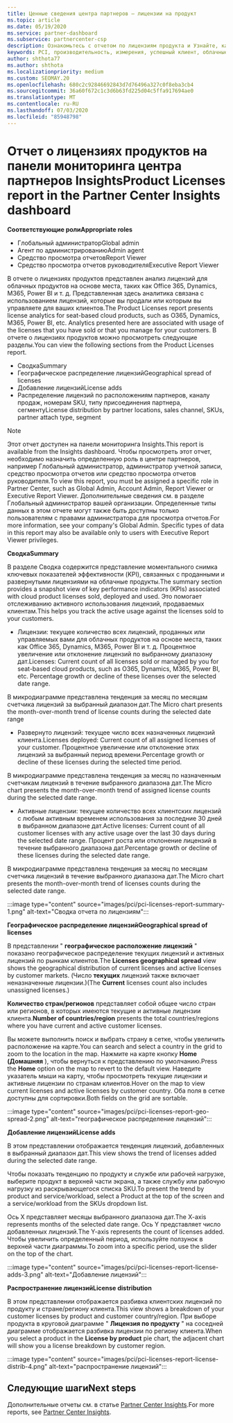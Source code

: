 ```yaml
---
title: Ценные сведения центра партнеров — лицензии на продукт
ms.topic: article
ms.date: 05/19/2020
ms.service: partner-dashboard
ms.subservice: partnercenter-csp
description: Ознакомьтесь с отчетом по лицензиям продукта и Узнайте, как улучшить работу с лицензированными (или доменными) облачными продуктами, которые вы продаете или управляете клиентами.
keywords: PCI, производительность, измерения, успешный клиент, облачные подписки, аналитика, отчет
author: shthota77
ms.author: shthota
ms.localizationpriority: medium
ms.custom: SEOMAY.20
ms.openlocfilehash: 680c2c92846692843d7d76496a327c0f8eba3cb4
ms.sourcegitcommit: 36a60f672c1c3d6b63fd225d04c5ffa917694ae0
ms.translationtype: MT
ms.contentlocale: ru-RU
ms.lasthandoff: 07/03/2020
ms.locfileid: "85948798"
---
```

# <a name="product-licenses-report-in-the-partner-center-insights-dashboard"></a><span data-ttu-id="06020-104">Отчет о лицензиях продуктов на панели мониторинга центра партнеров Insights</span><span class="sxs-lookup"><span data-stu-id="06020-104">Product Licenses report in the Partner Center Insights dashboard</span></span>

<span data-ttu-id="06020-105">**Соответствующие роли**</span><span class="sxs-lookup"><span data-stu-id="06020-105">**Appropriate roles**</span></span>
- <span data-ttu-id="06020-106">Глобальный администратор</span><span class="sxs-lookup"><span data-stu-id="06020-106">Global admin</span></span>
- <span data-ttu-id="06020-107">Агент по администрированию</span><span class="sxs-lookup"><span data-stu-id="06020-107">Admin agent</span></span>
- <span data-ttu-id="06020-108">Средство просмотра отчетов</span><span class="sxs-lookup"><span data-stu-id="06020-108">Report Viewer</span></span>
- <span data-ttu-id="06020-109">Средство просмотра отчетов руководителя</span><span class="sxs-lookup"><span data-stu-id="06020-109">Executive Report Viewer</span></span>

<span data-ttu-id="06020-110">В отчете о лицензиях продуктов представлен анализ лицензий для облачных продуктов на основе места, таких как Office 365, Dynamics, M365, Power BI и т. д. Представленная здесь аналитика связана с использованием лицензий, которые вы продали или которым вы управляете для ваших клиентов.</span><span class="sxs-lookup"><span data-stu-id="06020-110">The Product Licenses report presents license analytics for seat-based cloud products, such as O365, Dynamics, M365, Power BI, etc. Analytics presented here are associated with usage of the licenses that you have sold or that you manage for your customers.</span></span> <span data-ttu-id="06020-111">В отчете о лицензиях продуктов можно просмотреть следующие разделы.</span><span class="sxs-lookup"><span data-stu-id="06020-111">You can view the following sections from the Product Licenses report.</span></span>

- <span data-ttu-id="06020-112">Сводка</span><span class="sxs-lookup"><span data-stu-id="06020-112">Summary</span></span>
- <span data-ttu-id="06020-113">Географическое распределение лицензий</span><span class="sxs-lookup"><span data-stu-id="06020-113">Geographical spread of licenses</span></span>
- <span data-ttu-id="06020-114">Добавление лицензий</span><span class="sxs-lookup"><span data-stu-id="06020-114">License adds</span></span>
- <span data-ttu-id="06020-115">Распределение лицензий по расположениям партнеров, каналу продаж, номерам SKU, типу присоединения партнера, сегменту</span><span class="sxs-lookup"><span data-stu-id="06020-115">License distribution by partner locations, sales channel, SKUs, partner attach type, segment</span></span>

 > [!NOTE]
 > <span data-ttu-id="06020-116">Этот отчет доступен на панели мониторинга Insights.</span><span class="sxs-lookup"><span data-stu-id="06020-116">This report is available from the Insights dashboard.</span></span> <span data-ttu-id="06020-117">Чтобы просмотреть этот отчет, необходимо назначить определенную роль в центре партнеров, например Глобальный администратор, администратор учетной записи, средство просмотра отчетов или средство просмотра отчетов руководителя.</span><span class="sxs-lookup"><span data-stu-id="06020-117">To view this report, you must be assigned a specific role in Partner Center, such as Global Admin, Account Admin, Report Viewer or Executive Report Viewer.</span></span> <span data-ttu-id="06020-118">Дополнительные сведения см. в разделе Глобальный администратор вашей организации. Определенные типы данных в этом отчете могут также быть доступны только пользователям с правами администратора для просмотра отчетов.</span><span class="sxs-lookup"><span data-stu-id="06020-118">For more information, see your company's Global Admin. Specific types of data in this report may also be available only to users with Executive Report Viewer privileges.</span></span>

<span data-ttu-id="06020-119">**Сводка**</span><span class="sxs-lookup"><span data-stu-id="06020-119">**Summary**</span></span>

<span data-ttu-id="06020-120">В разделе Сводка содержится представление моментального снимка ключевых показателей эффективности (KPI), связанных с проданными и развернутыми лицензиями на облачные продукты.</span><span class="sxs-lookup"><span data-stu-id="06020-120">The summary section provides a snapshot view of key performance indicators (KPIs) associated with cloud product licenses sold, deployed and used.</span></span> <span data-ttu-id="06020-121">Это помогает отслеживанию активного использования лицензий, продаваемых клиентам.</span><span class="sxs-lookup"><span data-stu-id="06020-121">This helps you track the active usage against the licenses sold to your customers.</span></span>

- <span data-ttu-id="06020-122">Лицензии: текущее количество всех лицензий, проданных или управляемых вами для облачных продуктов на основе места, таких как Office 365, Dynamics, M365, Power BI и т. д. Процентное увеличение или отклонение лицензий по выбранному диапазону дат.</span><span class="sxs-lookup"><span data-stu-id="06020-122">Licenses: Current count of all licenses sold or managed by you for seat-based cloud products, such as O365, Dynamics, M365, Power BI, etc. Percentage growth or decline of these licenses over the selected date range.</span></span>

<span data-ttu-id="06020-123">В микродиаграмме представлена тенденция за месяц по месяцам счетчика лицензий за выбранный диапазон дат.</span><span class="sxs-lookup"><span data-stu-id="06020-123">The Micro chart presents the month-over-month trend of license counts during the selected date range</span></span>

- <span data-ttu-id="06020-124">Развернуто лицензий: текущее число всех назначенных лицензий клиента.</span><span class="sxs-lookup"><span data-stu-id="06020-124">Licenses deployed: Current count of all assigned licenses of your customer.</span></span>
<span data-ttu-id="06020-125">Процентное увеличение или отклонение этих лицензий за выбранный период времени.</span><span class="sxs-lookup"><span data-stu-id="06020-125">Percentage growth or decline of these licenses during the selected time period.</span></span>

<span data-ttu-id="06020-126">В микродиаграмме представлена тенденция за месяц по назначенным счетчикам лицензий в течение выбранного диапазона дат.</span><span class="sxs-lookup"><span data-stu-id="06020-126">The Micro chart presents the month-over-month trend of assigned license counts during the selected date range.</span></span>

- <span data-ttu-id="06020-127">Активные лицензии: текущее количество всех клиентских лицензий с любым активным временем использования за последние 30 дней в выбранном диапазоне дат.</span><span class="sxs-lookup"><span data-stu-id="06020-127">Active licenses: Current count of all customer licenses with any active usage over the last 30 days during the selected date range.</span></span>
<span data-ttu-id="06020-128">Процент роста или отклонение лицензий в течение выбранного диапазона дат.</span><span class="sxs-lookup"><span data-stu-id="06020-128">Percentage growth or decline of these licenses during the selected date range.</span></span>

<span data-ttu-id="06020-129">В микродиаграмме представлена тенденция за месяц по месяцам счетчика лицензий в течение выбранного диапазона дат.</span><span class="sxs-lookup"><span data-stu-id="06020-129">The Micro chart presents the month-over-month trend of licenses counts during the selected date range.</span></span>

:::image type="content" source="images/pci/pci-licenses-report-summary-1.png" alt-text="Сводка отчета по лицензиям":::

<span data-ttu-id="06020-131">**Географическое распределение лицензий**</span><span class="sxs-lookup"><span data-stu-id="06020-131">**Geographical spread of licenses**</span></span>

<span data-ttu-id="06020-132">В представлении " **географическое расположение лицензий** " показано географическое распределение текущих лицензий и активных лицензий по рынкам клиентов.</span><span class="sxs-lookup"><span data-stu-id="06020-132">The **Licenses geographical spread** view shows the geographical distribution of current licenses and active licenses by customer markets.</span></span> <span data-ttu-id="06020-133">(Число **текущих** лицензий также включает неназначенные лицензии.)</span><span class="sxs-lookup"><span data-stu-id="06020-133">(The **Current** licenses count also includes unassigned licenses.)</span></span>

<span data-ttu-id="06020-134">**Количество стран/регионов** представляет собой общее число стран или регионов, в которых имеются текущие и активные лицензии клиента.</span><span class="sxs-lookup"><span data-stu-id="06020-134">**Number of countries/region** presents the total countries/regions where you have current and active customer licenses.</span></span>

<span data-ttu-id="06020-135">Вы можете выполнить поиск и выбрать страну в сетке, чтобы увеличить расположение на карте.</span><span class="sxs-lookup"><span data-stu-id="06020-135">You can search and select a country in the grid to zoom to the location in the map.</span></span> <span data-ttu-id="06020-136">Нажмите на карте кнопку **Home (Домашняя** ), чтобы вернуться к представлению по умолчанию.</span><span class="sxs-lookup"><span data-stu-id="06020-136">Press the **Home** option on the map to revert to the default view.</span></span> <span data-ttu-id="06020-137">Наведите указатель мыши на карту, чтобы просмотреть текущие лицензии и активные лицензии по странам клиентов.</span><span class="sxs-lookup"><span data-stu-id="06020-137">Hover on the map to view current licenses and active licenses by customer country.</span></span> <span data-ttu-id="06020-138">Оба поля в сетке доступны для сортировки.</span><span class="sxs-lookup"><span data-stu-id="06020-138">Both fields on the grid are sortable.</span></span>

:::image type="content" source="images/pci/pci-licenses-report-geo-spread-2.png" alt-text="географическое распределение лицензий":::

<span data-ttu-id="06020-140">**Добавление лицензий**</span><span class="sxs-lookup"><span data-stu-id="06020-140">**License adds**</span></span>

<span data-ttu-id="06020-141">В этом представлении отображается тенденция лицензий, добавленных в выбранный диапазон дат.</span><span class="sxs-lookup"><span data-stu-id="06020-141">This view shows the trend of licenses added during the selected date range.</span></span> 

<span data-ttu-id="06020-142">Чтобы показать тенденцию по продукту и службе или рабочей нагрузке, выберите продукт в верхней части экрана, а также службу или рабочую нагрузку из раскрывающегося списка SKU.</span><span class="sxs-lookup"><span data-stu-id="06020-142">To present the trend by product and service/workload, select a Product at the top of the screen and a service/workload from the SKUs dropdown list.</span></span>

<span data-ttu-id="06020-143">Ось X представляет месяцы выбранного диапазона дат.</span><span class="sxs-lookup"><span data-stu-id="06020-143">The X-axis represents months of the selected date range.</span></span> <span data-ttu-id="06020-144">Ось Y представляет число добавленных лицензий.</span><span class="sxs-lookup"><span data-stu-id="06020-144">The Y-axis represents the count of licenses added.</span></span> <span data-ttu-id="06020-145">Чтобы увеличить определенный период, используйте ползунок в верхней части диаграммы.</span><span class="sxs-lookup"><span data-stu-id="06020-145">To zoom into a specific period, use the slider on the top of the chart.</span></span>

:::image type="content" source="images/pci/pci-licenses-report-license-adds-3.png" alt-text="Добавление лицензий":::

<span data-ttu-id="06020-147">**Распространение лицензий**</span><span class="sxs-lookup"><span data-stu-id="06020-147">**License distribution**</span></span>

<span data-ttu-id="06020-148">В этом представлении отображается разбивка клиентских лицензий по продукту и стране/региону клиента.</span><span class="sxs-lookup"><span data-stu-id="06020-148">This view shows a breakdown of your customer licenses by product and customer country/region.</span></span> <span data-ttu-id="06020-149">При выборе продукта в круговой диаграмме " **Лицензия по продукту** " на соседней диаграмме отображается разбивка лицензии по региону клиента.</span><span class="sxs-lookup"><span data-stu-id="06020-149">When you select a product in the **License by product** pie chart, the adjacent chart will show you a license breakdown by customer region.</span></span>

:::image type="content" source="images/pci/pci-licenses-report-license-distrib-4.png" alt-text="распространение лицензий":::

## <a name="next-steps"></a><span data-ttu-id="06020-151">Следующие шаги</span><span class="sxs-lookup"><span data-stu-id="06020-151">Next steps</span></span>

<span data-ttu-id="06020-152">Дополнительные отчеты см. в статье [Partner Center Insights](partner-center-insights.md).</span><span class="sxs-lookup"><span data-stu-id="06020-152">For more reports, see [Partner Center Insights](partner-center-insights.md).</span></span>
